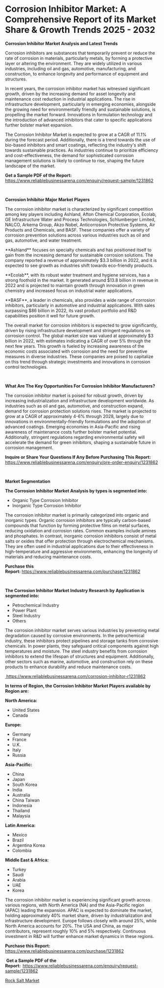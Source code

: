 <p><h1>Corrosion Inhibitor Market: A Comprehensive Report of its Market Share & Growth Trends 2025 - 2032</h1></p><p><strong>Corrosion Inhibitor Market Analysis and Latest Trends</strong></p>
<p><p>Corrosion inhibitors are substances that temporarily prevent or reduce the rate of corrosion in materials, particularly metals, by forming a protective layer or altering the environment. They are widely utilized in various industries, including oil and gas, automotive, manufacturing, and construction, to enhance longevity and performance of equipment and structures.</p><p>In recent years, the corrosion inhibitor market has witnessed significant growth, driven by the increasing demand for asset longevity and maintenance cost reduction in industrial applications. The rise in infrastructure development, particularly in emerging economies, alongside the growing need for environmentally friendly and sustainable solutions, is propelling the market forward. Innovations in formulation technology and the introduction of advanced inhibitors that cater to specific applications further bolster market expansion.</p><p>The Corrosion Inhibitor Market is expected to grow at a CAGR of 11.1% during the forecast period. Additionally, there is a trend towards the use of bio-based inhibitors and smart coatings, reflecting the industry's shift towards sustainable practices. As industries continue to prioritize efficiency and cost-effectiveness, the demand for sophisticated corrosion management solutions is likely to continue to rise, shaping the future landscape of the market.</p></p>
<p><strong>Get a Sample PDF of the Report:&nbsp;</strong> <a href="https://www.reliablebusinessarena.com/enquiry/request-sample/1231862?utm_campaign=2138&utm_medium=2&utm_source=Github&utm_content=ia&utm_term=31012025&utm_id=corrosion-inhibitor">https://www.reliablebusinessarena.com/enquiry/request-sample/1231862</a></p>
<p>&nbsp;</p>
<p><strong>Corrosion Inhibitor Major Market Players</strong></p>
<p><p>The corrosion inhibitor market is characterized by significant competition among key players including Ashland, Afton Chemical Corporation, Ecolab, GE Infrastructure Water and Process Technologies, Schlumberger Limited, NALCO, Arkema Group, Akzo Nobel, Anticorrosion Protective Systems, Air Products and Chemicals, and BASF. These companies offer a variety of corrosion prevention solutions across various industries such as oil and gas, automotive, and water treatment.</p><p>**Ashland** focuses on specialty chemicals and has positioned itself to gain from the increasing demand for sustainable corrosion solutions. The company reported a revenue of approximately $3.3 billion in 2022, and it is expected to see growth as industries shift towards eco-friendly products.</p><p>**Ecolab**, with its robust water treatment and hygiene services, has a strong foothold in the market. It generated around $13.8 billion in revenue in 2022 and is projected to maintain growth through innovation in green chemistry and increased focus on industrial water applications.</p><p>**BASF**, a leader in chemicals, also provides a wide range of corrosion inhibitors, particularly in automotive and industrial applications. With sales surpassing $86 billion in 2022, its vast product portfolio and R&D capabilities position it well for future growth.</p><p>The overall market for corrosion inhibitors is expected to grow significantly, driven by rising infrastructure development and stringent regulations on corrosion control. The global market size was valued at approximately $3 billion in 2022, with estimates indicating a CAGR of over 5% through the next few years. This growth is fueled by increasing awareness of the economic costs associated with corrosion and the need for preventive measures in diverse industries. These companies are poised to capitalize on this trend through strategic investments and innovations in corrosion control technologies.</p></p>
<p>&nbsp;</p>
<p><strong>What Are The Key Opportunities For Corrosion Inhibitor Manufacturers?</strong></p>
<p><p>The corrosion inhibitor market is poised for robust growth, driven by increasing industrialization and infrastructure development worldwide. As industries such as oil and gas, automotive, and construction expand, demand for corrosion protection solutions rises. The market is projected to grow at a CAGR of approximately 4-6% through 2028, largely due to innovations in environmentally-friendly formulations and the adoption of advanced coatings. Emerging economies in Asia-Pacific and rising awareness of maintenance costs further bolster market potential. Additionally, stringent regulations regarding environmental safety will accelerate the demand for green inhibitors, shaping a sustainable future in corrosion management.</p></p>
<p><strong>Inquire or Share Your Questions If Any Before Purchasing This Report:</strong> <a href="https://www.reliablebusinessarena.com/enquiry/pre-order-enquiry/1231862?utm_campaign=2138&utm_medium=2&utm_source=Github&utm_content=ia&utm_term=31012025&utm_id=corrosion-inhibitor">https://www.reliablebusinessarena.com/enquiry/pre-order-enquiry/1231862</a></p>
<p>&nbsp;</p>
<p><strong>Market Segmentation</strong></p>
<p><strong>The Corrosion Inhibitor Market Analysis by types is segmented into:</strong></p>
<p><ul><li>Organic Type Corrosion Inhibitor</li><li>Inorganic Type Corrosion Inhibitor</li></ul></p>
<p><p>The corrosion inhibitor market is primarily categorized into organic and inorganic types. Organic corrosion inhibitors are typically carbon-based compounds that function by forming protective films on metal surfaces, reducing oxidation and corrosion rates. Common examples include amines and phosphates. In contrast, inorganic corrosion inhibitors consist of metal salts or oxides that offer protection through electrochemical mechanisms. They are often used in industrial applications due to their effectiveness in high-temperature and aggressive environments, enhancing the longevity of materials and reducing maintenance costs.</p></p>
<p><strong>Purchase this Report:&nbsp;</strong><a href="https://www.reliablebusinessarena.com/purchase/1231862?utm_campaign=2138&utm_medium=2&utm_source=Github&utm_content=ia&utm_term=31012025&utm_id=corrosion-inhibitor">https://www.reliablebusinessarena.com/purchase/1231862</a></p>
<p>&nbsp;</p>
<p><strong>The Corrosion Inhibitor Market Industry Research by Application is segmented into:</strong></p>
<p><ul><li>Petrochemical Industry</li><li>Power Plant</li><li>Steel Industry</li><li>Others</li></ul></p>
<p><p>The corrosion inhibitor market serves various industries by preventing metal degradation caused by corrosive environments. In the petrochemical industry, these inhibitors protect pipelines and storage tanks from corrosive chemicals. In power plants, they safeguard critical components against high temperatures and moisture. The steel industry benefits from corrosion inhibitors to extend the lifespan of structures and equipment. Additionally, other sectors such as marine, automotive, and construction rely on these products to enhance durability and reduce maintenance costs.</p></p>
<p><a href="https://www.reliablebusinessarena.com/corrosion-inhibitor-r1231862?utm_campaign=2138&utm_medium=2&utm_source=Github&utm_content=ia&utm_term=31012025&utm_id=corrosion-inhibitor">&nbsp;https://www.reliablebusinessarena.com/corrosion-inhibitor-r1231862</a></p>
<p><strong>In terms of Region, the Corrosion Inhibitor Market Players available by Region are:</strong></p>
<p>
    <p> <strong> North America: </strong>
        <ul>
            <li>United States</li>
            <li>Canada</li>
        </ul>
        </p> 
    <p> <strong> Europe: </strong>
        <ul>
            <li>Germany</li>
            <li>France</li>
            <li>U.K.</li>
            <li>Italy</li>
            <li>Russia</li>
        </ul>
        </p> 
    <p> <strong> Asia-Pacific: </strong>
        <ul>
            <li>China</li>
            <li>Japan</li>
            <li>South Korea</li>
            <li>India</li>
            <li>Australia</li>
            <li>China Taiwan</li>
            <li>Indonesia</li>
            <li>Thailand</li>
            <li>Malaysia</li>
        </ul>
        </p> 
    <p> <strong> Latin America: </strong>
        <ul>
            <li>Mexico</li>
            <li>Brazil</li>
            <li>Argentina Korea</li>
            <li>Colombia</li>
        </ul>
        </p> 
    <p> <strong> Middle East & Africa: </strong>
        <ul>
            <li>Turkey</li>
            <li>Saudi</li>
            <li>Arabia</li>
            <li>UAE</li>
            <li>Korea</li>
        </ul>
    </p>
    </p>
<p><p>The corrosion inhibitor market is experiencing significant growth across various regions, with North America (NA) and the Asia-Pacific region (APAC) leading the expansion. APAC is expected to dominate the market, holding approximately 40% market share, driven by industrialization and infrastructure development. Europe follows closely with around 25%, while North America accounts for 20%. The USA and China, as major contributors, represent roughly 10% and 5% respectively. Continuous investment in R&D will further enhance market dynamics in these regions.</p></p>
<p><strong>Purchase this Report: </strong><a href="https://www.reliablebusinessarena.com/purchase/1231862?utm_campaign=2138&utm_medium=2&utm_source=Github&utm_content=ia&utm_term=31012025&utm_id=corrosion-inhibitor">https://www.reliablebusinessarena.com/purchase/1231862</a></p>
<p>&nbsp;<strong>Get a Sample PDF of the Report:&nbsp;&nbsp;</strong><a href="https://www.reliablebusinessarena.com/enquiry/request-sample/1231862?utm_campaign=2138&utm_medium=2&utm_source=Github&utm_content=ia&utm_term=31012025&utm_id=corrosion-inhibitor">https://www.reliablebusinessarena.com/enquiry/request-sample/1231862</a></p>
<p><strong></strong></p>
<p><p><a href="https://github.com/joannesouthgate/Market-Research-Report-List-5/blob/main/rock-salt-market.md?utm_campaign=2138&utm_medium=2&utm_source=Github&utm_content=ia&utm_term=31012025&utm_id=corrosion-inhibitor">Rock Salt Market</a></p></p>